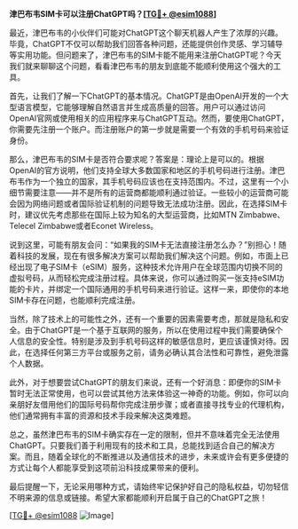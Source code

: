 **津巴布韦SIM卡可以注册ChatGPT吗？[[TG💪+ @esim1088](https://t.me/s/esim1088)]**

最近，津巴布韦的小伙伴们可能对ChatGPT这个聊天机器人产生了浓厚的兴趣。毕竟，ChatGPT不仅可以帮助我们回答各种问题，还能提供创作灵感、学习辅导等实用功能。但问题来了，津巴布韦的SIM卡能不能用来注册ChatGPT呢？今天我们就来聊聊这个问题，看看津巴布韦的朋友到底能不能顺利使用这个强大的工具。

首先，让我们了解一下ChatGPT的基本情况。ChatGPT是由OpenAI开发的一个大型语言模型，它能够理解自然语言并生成高质量的回答。用户可以通过访问OpenAI官网或使用相关的应用程序来与ChatGPT互动。然而，要使用ChatGPT，你需要先注册一个账户。而注册账户的第一步就是需要一个有效的手机号码来验证身份。

那么，津巴布韦的SIM卡是否符合要求呢？答案是：理论上是可以的。根据OpenAI的官方说明，他们支持全球大多数国家和地区的手机号码进行注册。津巴布韦作为一个独立的国家，其手机号码应该也在支持范围内。不过，这里有一个小细节需要注意——并不是所有的运营商都能顺利通过验证。一些较小的运营商可能会因为网络问题或者国际验证机制的问题导致无法成功注册。因此，在选择SIM卡时，建议优先考虑那些在国际上较为知名的大型运营商，比如MTN Zimbabwe、Telecel Zimbabwe或者Econet Wireless。

说到这里，可能有朋友会问：“如果我的SIM卡无法直接注册怎么办？”别担心！随着科技的发展，现在有很多解决方案可以帮助我们解决这个问题。例如，市面上已经出现了电子SIM卡（eSIM）服务，这种技术允许用户在全球范围内切换不同的虚拟号码，从而轻松完成注册过程。具体来说，你可以通过购买一张支持eSIM功能的卡片，并绑定一个国际通用的手机号码来进行验证。这样一来，即使你的本地SIM卡存在问题，也能顺利完成注册。

当然，除了技术上的可能性之外，还有一个重要的因素需要考虑，那就是隐私和安全。由于ChatGPT是一个基于互联网的服务，所以在使用过程中我们需要确保个人信息的安全性。特别是涉及到手机号码这样的敏感信息时，更应该谨慎对待。因此，在选择任何第三方平台或服务之前，请务必确认其合法性和可靠性，避免泄露个人数据。

此外，对于想要尝试ChatGPT的朋友们来说，还有一个好消息：即便你的SIM卡暂时无法正常使用，也可以尝试其他方法来体验这一神奇的功能。例如，你可以向亲朋好友借用他们的国际号码帮你完成注册步骤；或者直接寻找专业的代理机构，他们通常拥有丰富的资源和技术手段来解决这类难题。

总之，虽然津巴布韦的SIM卡确实存在一定的限制，但并不意味着完全无法使用ChatGPT。只要我们善于利用现有的技术和工具，总能找到适合自己的解决方案。而且，随着全球化的不断推进以及通信技术的进步，未来或许会有更多便捷的方式让每个人都能享受到这项前沿科技成果带来的便利。

最后提醒一下，无论采用哪种方式，请始终牢记保护好自己的隐私权益，切勿轻信不明来源的信息或链接。希望大家都能顺利开启属于自己的ChatGPT之旅！

[[TG💪+ @esim1088](https://t.me/s/esim1088) ![Image](https://i.postimg.cc/4NQfJmqS/Snipaste-2025-05-13-00-14-12.png)]